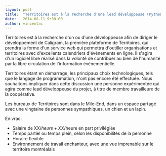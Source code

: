 ```yaml
---
layout: post
title:  "Territoires est à la recherche d'une lead développeuse (Python, Ruby ou autre)"
date:   2014-08-11 9:00:00
author: vincentac
---
```


Territoires est à la recherche d'un ou d'une développeuse afin de diriger le développement de Caligram, la première plateforme de Territoires, qui prendra la forme d'un service web qui permettra d'outiller organisations et territoires avec d'excellents calendriers d'événements en ligne. Il s'agira d'un logiciel libre réalisé dans la volonté de contribuer au bien de l'humanité par la libre circulation de l'information événementielle.

Territoires étant en démarrage, les principaux choix technologiques, tels que le langage de programmation, n'ont pas encore été effectuée. Nous souhaitons impliquer dans cette discussion une personne expérimentée qui agira comme lead développeuse du projet, à titre de membre travailleure de la coopérative.

Les bureaux de Territoires sont dans le Mile-End, dans un espace partagé avec une vingtaine de personnes sympathiques, un chien et un lapin.

En vrac:

+ Salaire de XX$/heure + XX$/heure en part privilégiée
+ Temps partiel ou temps plein, selon les disponibilités de la personne
+ Horaire flexible
+ Environnement de travail enchanteur, avec une vue imprenable sur le territoire montréalais
